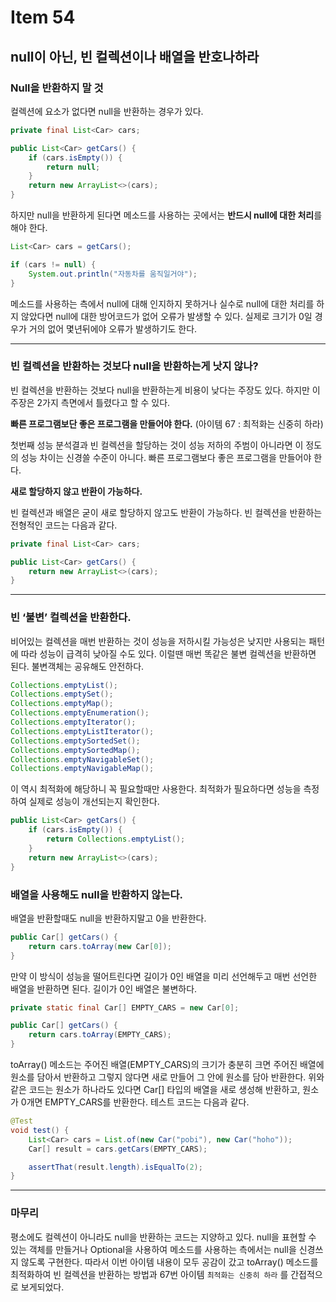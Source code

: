 # Item 54
## null이 아닌, 빈 컬렉션이나 배열을 반호나하라

### Null을 반환하지 말 것

컬렉션에 요소가 없다면 null을 반환하는 경우가 있다.

```java
private final List<Car> cars;

public List<Car> getCars() {
    if (cars.isEmpty()) {
        return null;
    }
    return new ArrayList<>(cars);
}
```

하지만 null을 반환하게 된다면 메소드를 사용하는 곳에서는 **반드시 null에 대한 처리**를 해야 한다.

```java
List<Car> cars = getCars();

if (cars != null) {
    System.out.println("자동차를 움직일거야");
}
```

메소드를 사용하는 측에서 null에 대해 인지하지 못하거나 실수로 null에 대한 처리를 하지 않았다면 null에 대한 방어코드가 없어 오류가 발생할 수 있다. 실제로 크기가 0일 경우가 거의 없어 몇년뒤에야 오류가 발생하기도 한다.

---

### 빈 컬렉션을 반환하는 것보다 null을 반환하는게 낫지 않나?

빈 컬렉션을 반환하는 것보다 null을 반환하는게 비용이 낮다는 주장도 있다. 하지만 이 주장은 2가지 측면에서 틀렸다고 할 수 있다.

**빠른 프로그램보단 좋은 프로그램을 만들어야 한다.** (아이템 67 : 최적화는 신중히 하라)

첫번째 성능 분석결과 빈 컬렉션을 할당하는 것이 성능 저하의 주범이 아니라면 이 정도의 성능 차이는 신경쓸 수준이 아니다. 빠른 프로그램보다 좋은 프로그램을 만들어야 한다.

**새로 할당하지 않고 반환이 가능하다.**

빈 컬렉션과 배열은 굳이 새로 할당하지 않고도 반환이 가능하다. 빈 컬렉션을 반환하는 전형적인 코드는 다음과 같다.

```java
private final List<Car> cars;

public List<Car> getCars() {
    return new ArrayList<>(cars);
}
```

---

### **빈 ‘불변’ 컬렉션을 반환한다.**

비어있는 컬렉션을 매번 반환하는 것이 성능을 저하시킬 가능성은 낮지만 사용되는 패턴에 따라 성능이 급격히 낮아질 수도 있다. 이럴땐 매번 똑같은 불변 컬렉션을 반환하면 된다. 불변객체는 공유해도 안전하다.

```java
Collections.emptyList();
Collections.emptySet();
Collections.emptyMap();
Collections.emptyEnumeration();
Collections.emptyIterator();
Collections.emptyListIterator();
Collections.emptySortedSet();
Collections.emptySortedMap();
Collections.emptyNavigableSet();
Collections.emptyNavigableMap();
```

이 역시 최적화에 해당하니 꼭 필요할때만 사용한다. 최적화가 필요하다면 성능을 측정하여 실제로 성능이 개선되는지 확인한다.

```java
public List<Car> getCars() {
    if (cars.isEmpty()) {
        return Collections.emptyList();
    }
    return new ArrayList<>(cars);
}
```

### 배열을 사용해도 null을 반환하지 않는다.

배열을 반환할때도 null을 반환하지말고 0을 반환한다.

```java
public Car[] getCars() {
    return cars.toArray(new Car[0]);
}
```

만약 이 방식이 성능을 떨어트린다면 길이가 0인 배열을 미리 선언해두고 매번 선언한 배열을 반환하면 된다. 길이가 0인 배열은 불변하다.

```java
private static final Car[] EMPTY_CARS = new Car[0];

public Car[] getCars() {
    return cars.toArray(EMPTY_CARS);
}
```

toArray() 메소드는 주어진 배열(EMPTY_CARS)의 크기가 충분히 크면 주어진 배열에 원소를 담아서 반환하고 그렇지 않다면 새로 만들어 그 안에 원소를 담아 반환한다. 위와 같은 코드는 원소가 하나라도 있다면 Car[] 타입의 배열을 새로 생성해 반환하고, 원소가 0개면 EMPTY_CARS를 반환한다. 테스트 코드는 다음과 같다.

```java
@Test
void test() {
    List<Car> cars = List.of(new Car("pobi"), new Car("hoho"));
    Car[] result = cars.getCars(EMPTY_CARS);

    assertThat(result.length).isEqualTo(2);
}
```

---

### 마무리

평소에도 컬렉션이 아니라도 null을 반환하는 코드는 지양하고 있다. null을 표현할 수 있는 객체를 만들거나 Optional을 사용하여 메소드를 사용하는 측에서는 null을 신경쓰지 않도록 구현한다. 따라서 이번 아이템 내용이 모두 공감이 갔고 toArray() 메소드를 최적화하여 빈 컬렉션을 반환하는 방법과 67번 아이템  `최적화는 신중히 하라` 를 간접적으로 보게되었다.

